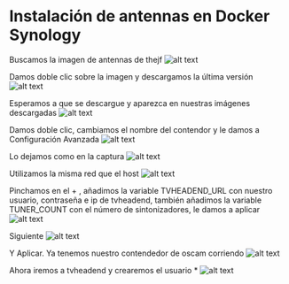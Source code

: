 # <b>Instalación de antennas en Docker Synology </B>

Buscamos la imagen de antennas de thejf
![alt text](https://raw.githubusercontent.com/davidmuma/Docker_dobleM/master/Images/a2.jpg)

Damos doble clic sobre la imagen y descargamos la última versión
![alt text](https://raw.githubusercontent.com/davidmuma/Docker_dobleM/master/Images/a3.jpg)

Esperamos a que se descargue y aparezca en nuestras imágenes descargadas
![alt text](https://raw.githubusercontent.com/davidmuma/Docker_dobleM/master/Images/a4.jpg)

Damos doble clic, cambiamos el nombre del contendor y le damos a Configuración Avanzada
![alt text](https://raw.githubusercontent.com/davidmuma/Docker_dobleM/master/Images/a5.jpg)

Lo dejamos como en la captura
![alt text](https://raw.githubusercontent.com/davidmuma/Docker_dobleM/master/Images/a6.jpg)

Utilizamos la misma red que el host
![alt text](https://raw.githubusercontent.com/davidmuma/Docker_dobleM/master/Images/a7.jpg)

Pinchamos en el + , añadimos la variable TVHEADEND_URL con nuestro usuario, contraseña e ip de tvheadend, también añadimos la variable TUNER_COUNT con el número de sintonizadores, le damos a aplicar
![alt text](https://raw.githubusercontent.com/davidmuma/Docker_dobleM/master/Images/a8.jpg)

Siguiente
![alt text](https://raw.githubusercontent.com/davidmuma/Docker_dobleM/master/Images/a9.jpg)

Y Aplicar. Ya tenemos nuestro contendedor de oscam corriendo
![alt text](https://raw.githubusercontent.com/davidmuma/Docker_dobleM/master/Images/a10.jpg)

Ahora iremos a tvheadend y crearemos el usuario *
![alt text](https://raw.githubusercontent.com/davidmuma/Docker_dobleM/master/Images/a11.jpg)
